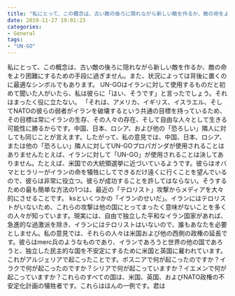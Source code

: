 ```yaml
---
title: "私にとって、この概念は、古い敵の後ろに隠れながら新しい敵を作るか、敵の命をより困難にするための手段に過ぎません。"
date: 2019-11-27 19:01:23
categories:
- General
tags:
- "UN-GO"
---
```


私にとって、この概念は、古い敵の後ろに隠れながら新しい敵を作るか、敵の命をより困難にするための手段に過ぎません。また、状況によっては背後に置くのに最適なシンボルでもあります。 UN-GOはイランに対して使用するものだと初めて聞いた人がいたら、私は彼らに「はい、そうです」と言ったでしょう。それはまったく役に立たない。 「それは、アメリカ、イギリス、イスラエル、そしてNATOの彼らの弱者がイランを破壊するという共通の目標を持っているため、その目標は常にイランの生存、その人々の存在、そして自由な人々として生きる可能性に勝るからです。中国、日本、ロシア、および他の「恐ろしい」隣人に対しても同じことが言えます。したがって、私の意見では、中国、日本、ロシア、または他の「恐ろしい」隣人に対してUN-GOプロパガンダが使用されることはありませんたとえば、イランに対して「UN-GO」が使用されることは決してありません。たとえば、米国での大統領選挙に近づいているようです。彼らはオバマとヒラリーがイランの命を犠牲にしてできるだけ遠くに行くことを望んでいるので、彼らは非常に役立つ。彼らが成功することを許してはならない。そうするための最も簡単な方法の1つは、最近の「テロリスト」攻撃からメディアを大々的にさせることです。 ksといくつかの「イランのせいだ」。イランにはテロリストがいないため、これらの攻撃は他の国にとってまったく意味がないことを多くの人々が知っています。現実には、自由で独立した平和なイラン国家があれば、急進的な過激派を除き、イランにはテロリストはいないので、誰もあなたを必要としません。私の意見では、それらの人々は米国および他の西側の政権の延長です。彼らはmerc兵のようなものであり、イランであろうと世界の他の国であろうと、独立した民主的な国を不安定にするために米国と英国に雇われています。これがアルジェリアで起こったことです。ボスニアで何が起こったのですか？イラクで何が起こったのですか？シリアで何が起こっていますか？イエメンで何が起こっていますか？これらのすべての国は、米国、英国、およびNATO政権の不安定化計画の犠牲者です。これらはほんの一例です。君は
